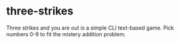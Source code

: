 # three-strikes
Three strikes and you are out is a simple CLI text-based game. Pick numbers 0-9 to fit the mistery addition problem.
